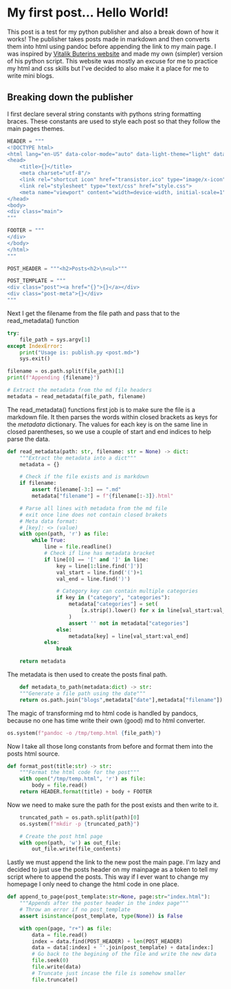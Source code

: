 [category]: <> (General)
[date]: <> (2022/03/28)
[title]: <> (How These Posts Work)

# My first post... Hello World!
This post is a test for my python publisher and also a break down of how it works! The publisher takes posts made in markdown and then converts them into html using pandoc before appending the link to my main page. I was inspired by [Vitalik Buterins website](https://vitalik.ca/) and made my own (simpler) version of his python script. This website was mostly an excuse for me to practice my html and css skills but I've decided to also make it a place for me to write mini blogs.

## Breaking down the publisher

I first declare several string constants with pythons string formatting braces. These constants are used to style each post so that they follow the main pages themes.
```python
HEADER = """
<!DOCTYPE html>
<html lang="en-US" data-color-mode="auto" data-light-theme="light" data-dark-theme="dark">
<head>
    <title>{}</title>
    <meta charset="utf-8"/>
    <link rel="shortcut icon" href="transistor.ico" type="image/x-icon" />
    <link rel="stylesheet" type="text/css" href="style.css">
    <meta name="viewport" content="width=device-width, initial-scale=1">
</head>
<body>
<div class="main">
"""

FOOTER = """
</div>
</body>
</html>
"""

POST_HEADER = """<h2>Posts<h2>\n<ul>"""

POST_TEMPLATE = """
<div class="post"><a href="{}">{}</a></div>
<div class="post-meta">{}</div>
"""
```
Next I get the filename from the file path and pass that to the read_metadata() function

```python
try:
    file_path = sys.argv[1]
except IndexError:
    print("Usage is: publish.py <post.md>")
    sys.exit()

filename = os.path.split(file_path)[1]
print(f"Appending {filename}")

# Extract the metadata from the md file headers
metadata = read_metadata(file_path, filename)
```

The read_metadata() functions first job is to make sure the file is a markdown file. It then parses the words within closed brackets as keys for the *metadata* dictionary. The values for each key is on the same line in closed parentheses, so we use a couple of start and end indices to help parse the data. 

```python
def read_metadata(path: str, filename: str = None) -> dict:
    """Extract the metadata into a dict"""
    metadata = {}

    # Check if the file exists and is markdown
    if filename:
        assert filename[-3:] == ".md"
        metadata["filename"] = f"{filename[:-3]}.html"

    # Parse all lines with metadata from the md file
    # exit once line does not contain closed brakets
    # Meta data format:
    # [key]: <> (value)
    with open(path, 'r') as file:
        while True:
            line = file.readline()
            # Check if line has metadata bracket
            if line[0] == '[' and ']' in line:
                key = line[1:line.find(']')]
                val_start = line.find('(')+1
                val_end = line.find(')')

                # Category key can contain multiple categories 
                if key in ("category", "categories"):
                    metadata["categories"] = set(
                        [x.strip().lower() for x in line[val_start:val_end].split(',')]
                    )
                    assert '' not in metadata["categories"]
                else:
                    metadata[key] = line[val_start:val_end]
            else:
                break

    return metadata
```

The metadata is then used to create the posts final path.

```python
    def metadata_to_path(metadata:dict) -> str:
    """Generate a file path using the date"""
    return os.path.join("blogs",metadata["date"],metadata["filename"])
```

The magic of transforming md to html code is handled by pandocs, because no one has time write their own (good) md to html converter.

```python
os.system(f"pandoc -o /tmp/temp.html {file_path}")
```

Now I take all those long constants from before and format them into the posts html source.

```python
def format_post(title:str) -> str:
    """Format the html code for the post"""
    with open("/tmp/temp.html", 'r') as file:
        body = file.read()
    return HEADER.format(title) + body + FOOTER
```

Now we need to make sure the path for the post exists and then write to it.

```python
    truncated_path = os.path.split(path)[0]
    os.system(f"mkdir -p {truncated_path}")

    # Create the post html page
    with open(path, 'w') as out_file:
        out_file.write(file_contents)
```

Lastly we must append the link to the new post the main page. I'm lazy and decided to just use the posts header on my mainpage as a token to tell my script where to append the posts. This way if I ever want to change my homepage I only need to change the html code in one place.

```python
def append_to_page(post_template:str=None, page:str="index.html"):
    """Appends after the poster header in the index page"""
    # Throw an error if no post_template
    assert isinstance(post_template, type(None)) is False

    with open(page, "r+") as file:
        data = file.read()
        index = data.find(POST_HEADER) + len(POST_HEADER)
        data = data[:index] + ''.join(post_template) + data[index:]
        # Go back to the begining of the file and write the new data
        file.seek(0)
        file.write(data)
        # Truncate just incase the file is somehow smaller
        file.truncate()
```